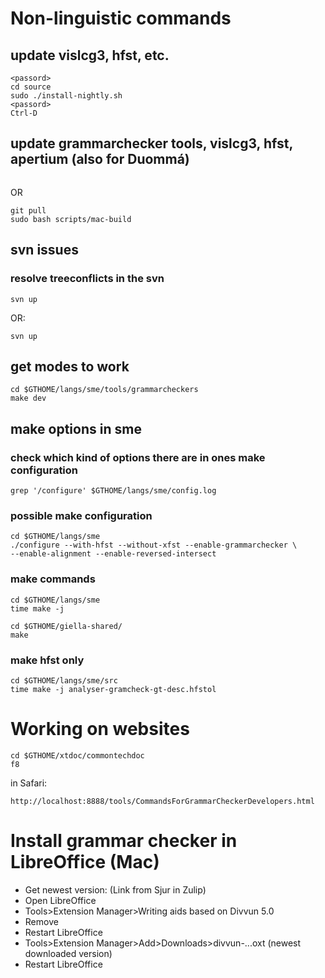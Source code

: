 # Non-linguistic commands

## update vislcg3, hfst, etc.
```su service
<passord>
cd source
sudo ./install-nightly.sh
<passord>
Ctrl-D
```

## update grammarchecker tools, vislcg3, hfst, apertium (also for Duommá)
```sudo curl https://raw.githubusercontent.com/divvun/libdivvun/master/scripts/mac-build | bash
```

OR

```cd divvun-suggest
git pull
sudo bash scripts/mac-build
```

## svn issues

### resolve treeconflicts in the svn

```svn revert file
svn up
```

OR:

```svn revert --depth infinity dir
svn up
```

## get modes to work
```
cd $GTHOME/langs/sme/tools/grammarcheckers
make dev
```

## make options in sme

### check which kind of options there are in ones make configuration

```
grep '/configure' $GTHOME/langs/sme/config.log
```

### possible make configuration

```
cd $GTHOME/langs/sme
./configure --with-hfst --without-xfst --enable-grammarchecker \
--enable-alignment --enable-reversed-intersect
```

### make commands

```
cd $GTHOME/langs/sme
time make -j
```

```
cd $GTHOME/giella-shared/
make
```

### make hfst only

```
cd $GTHOME/langs/sme/src
time make -j analyser-gramcheck-gt-desc.hfstol
```

# Working on websites

```
cd $GTHOME/xtdoc/commontechdoc
f8
```

in Safari:
```
http://localhost:8888/tools/CommandsForGrammarCheckerDevelopers.html
```

# Install grammar checker in LibreOffice (Mac)

* Get newest version: (Link from Sjur in Zulip)
* Open LibreOffice
* Tools>Extension Manager>Writing aids based on Divvun 5.0
* Remove
* Restart LibreOffice
* Tools>Extension Manager>Add>Downloads>divvun-...oxt (newest downloaded version)
* Restart LibreOffice

